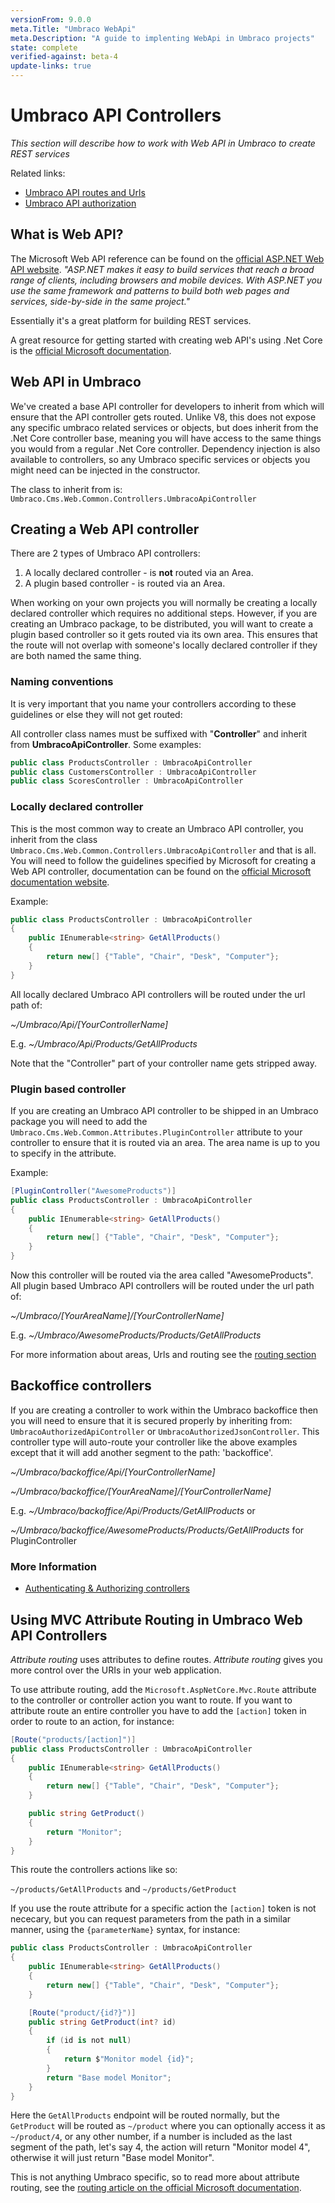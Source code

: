 ```yaml
---
versionFrom: 9.0.0
meta.Title: "Umbraco WebApi"
meta.Description: "A guide to implenting WebApi in Umbraco projects"
state: complete
verified-against: beta-4
update-links: true
---
```


# Umbraco API Controllers

_This section will describe how to work with Web API in Umbraco to create REST services_

Related links:

* [Umbraco API routes and Urls](routing-v9.md)
* [Umbraco API authorization](authorization-v9.md)

## What is Web API?

The Microsoft Web API reference can be found on the [official ASP.NET Web API website](https://www.asp.net/web-api). *"ASP.NET makes it easy to build services that reach a broad range of clients, including browsers and mobile devices. With ASP.NET you use the same framework and patterns to build both web pages and services, side-by-side in the same project."*

Essentially it's a great platform for building REST services.

A great resource for getting started with creating web API's using .Net Core is the [official Microsoft documentation](https://docs.microsoft.com/en-gb/aspnet/core/web-api/?view=aspnetcore-5.0).

## Web API in Umbraco

We've created a base API controller for developers to inherit from which will ensure that the API controller gets routed. Unlike V8, this does not expose any specific umbraco related services or objects, but does inherit from the .Net Core controller base, meaning you will have access to the same things you would from a regular .Net Core controller. Dependency injection is also available to controllers, so any Umbraco specific services or objects you might need can be injected in the constructor.

The class to inherit from is: `Umbraco.Cms.Web.Common.Controllers.UmbracoApiController`

## Creating a Web API controller

There are 2 types of Umbraco API controllers:

1. A locally declared controller - is **not** routed via an Area.
2. A plugin based controller - is routed via an Area.

When working on your own projects you will normally be creating a locally declared controller which requires no additional steps. However, if you are creating an Umbraco package, to be distributed, you will want to create a plugin based controller so it gets routed via its own area. This ensures that the route will not overlap with someone's locally declared controller if they are both named the same thing.

### Naming conventions

It is very important that you name your controllers according to these guidelines or else they will not get routed:

All controller class names must be suffixed with "**Controller**" and inherit from **UmbracoApiController**. Some examples:

```csharp
public class ProductsController : UmbracoApiController
public class CustomersController : UmbracoApiController
public class ScoresController : UmbracoApiController
```

### Locally declared controller

This is the most common way to create an Umbraco API controller, you inherit from the class `Umbraco.Cms.Web.Common.Controllers.UmbracoApiController` and that is all. You will need to follow the guidelines specified by Microsoft for creating a Web API controller, documentation can be found on the [official Microsoft documentation website](https://docs.microsoft.com/en-gb/aspnet/core/web-api/?view=aspnetcore-5.0).

Example:

```csharp
public class ProductsController : UmbracoApiController
{
    public IEnumerable<string> GetAllProducts()
    {
        return new[] {"Table", "Chair", "Desk", "Computer"};
    }
}
```

All locally declared Umbraco API controllers will be routed under the url path of:

*~/Umbraco/Api/[YourControllerName]*

E.g. *~/Umbraco/Api/Products/GetAllProducts*

Note that the "Controller" part of your controller name gets stripped away.

### Plugin based controller

If you are creating an Umbraco API controller to be shipped in an Umbraco package you will need to add the `Umbraco.Cms.Web.Common.Attributes.PluginController` attribute to your controller to ensure that it is routed via an area. The area name is up to you to specify in the attribute.

Example:

```csharp
[PluginController("AwesomeProducts")]
public class ProductsController : UmbracoApiController
{
    public IEnumerable<string> GetAllProducts()
    {
        return new[] {"Table", "Chair", "Desk", "Computer"};
    }
}
```

Now this controller will be routed via the area called "AwesomeProducts". All plugin based Umbraco API controllers will be routed under the url path of:

*~/Umbraco/[YourAreaName]/[YourControllerName]*

E.g. *~/Umbraco/AwesomeProducts/Products/GetAllProducts*

For more information about areas, Urls and routing see the [routing section](routing-v9.md)

## Backoffice controllers

If you are creating a controller to work within the Umbraco backoffice then you will need to ensure that it is secured properly by inheriting from: `UmbracoAuthorizedApiController` or `UmbracoAuthorizedJsonController`. This controller type will auto-route your controller like the above examples except that it will add another segment to the path: 'backoffice'.


*~/Umbraco/backoffice/Api/[YourControllerName]*

*~/Umbraco/backoffice/[YourAreaName]/[YourControllerName]*


E.g.
*~/Umbraco/backoffice/Api/Products/GetAllProducts* or

*~/Umbraco/backoffice/AwesomeProducts/Products/GetAllProducts* for PluginController

### More Information

* [Authenticating & Authorizing controllers](../Authorized/index-v9.md)

## Using MVC Attribute Routing in Umbraco Web API Controllers

*Attribute routing* uses attributes to define routes. *Attribute routing* gives you more control over the URIs in your web application. 

To use attribute routing, add the `Microsoft.AspNetCore.Mvc.Route` attribute to the controller or controller action you want to route. If you want to attribute route an entire controller you have to add the `[action]` token in order to route to an action, for instance: 

```C#
[Route("products/[action]")]
public class ProductsController : UmbracoApiController
{
    public IEnumerable<string> GetAllProducts()
    {
        return new[] {"Table", "Chair", "Desk", "Computer"};
    }

    public string GetProduct()
    {
        return "Monitor";
    }
}
```

This route the controllers actions like so:

`~/products/GetAllProducts` and `~/products/GetProduct`

If you use the route attribute for a specific action the `[action]` token is not nececary, but you can request parameters from the path in a similar manner, using the `{parameterName}` syntax, for instance: 

```C#
public class ProductsController : UmbracoApiController
{
    public IEnumerable<string> GetAllProducts()
    {
        return new[] {"Table", "Chair", "Desk", "Computer"};
    }

    [Route("product/{id?}")]
    public string GetProduct(int? id)
    {
        if (id is not null)
        {
            return $"Monitor model {id}";
        }
        return "Base model Monitor";
    }
}
```

Here the `GetAllProducts` endpoint will be routed normally, but the `GetProduct` will be routed as `~/product` where you can optionally access it as `~/product/4`, or any other number, if a number is included as the last segment of the path, let's say 4, the action will return "Monitor model 4", otherwise it will just return "Base model Monitor".

This is not anything Umbraco specific, so to read more about attribute routing, see the [routing article on the official Microsoft documentation](https://docs.microsoft.com/en-us/aspnet/core/mvc/controllers/routing?view=aspnetcore-5.0#attribute-routing-for-rest-apis).
